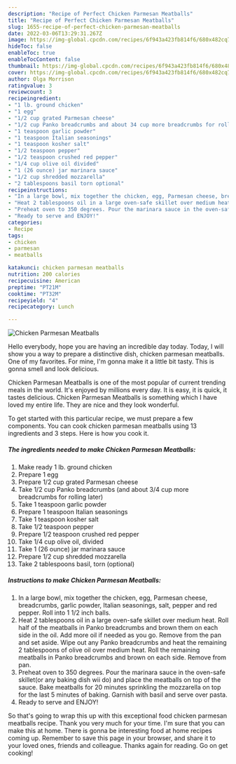 ```yaml
---
description: "Recipe of Perfect Chicken Parmesan Meatballs"
title: "Recipe of Perfect Chicken Parmesan Meatballs"
slug: 1655-recipe-of-perfect-chicken-parmesan-meatballs
date: 2022-03-06T13:29:31.267Z
image: https://img-global.cpcdn.com/recipes/6f943a423fb814f6/680x482cq70/chicken-parmesan-meatballs-recipe-main-photo.jpg
hideToc: false
enableToc: true
enableTocContent: false
thumbnail: https://img-global.cpcdn.com/recipes/6f943a423fb814f6/680x482cq70/chicken-parmesan-meatballs-recipe-main-photo.jpg
cover: https://img-global.cpcdn.com/recipes/6f943a423fb814f6/680x482cq70/chicken-parmesan-meatballs-recipe-main-photo.jpg
author: Olga Morrison
ratingvalue: 3
reviewcount: 3
recipeingredient:
- "1 lb. ground chicken"
- "1 egg"
- "1/2 cup grated Parmesan cheese"
- "1/2 cup Panko breadcrumbs and about 34 cup more breadcrumbs for rolling later"
- "1 teaspoon garlic powder"
- "1 teaspoon Italian seasonings"
- "1 teaspoon kosher salt"
- "1/2 teaspoon pepper"
- "1/2 teaspoon crushed red pepper"
- "1/4 cup olive oil divided"
- "1 (26 ounce) jar marinara sauce"
- "1/2 cup shredded mozzarella"
- "2 tablespoons basil torn optional"
recipeinstructions:
- "In a large bowl, mix together the chicken, egg, Parmesan cheese, breadcrumbs, garlic powder, Italian seasonings, salt, pepper and red pepper. Roll into 1 1/2 inch balls."
- "Heat 2 tablespoons oil in a large oven-safe skillet over medium heat. Roll half of the meatballs in Panko breadcrumbs and brown them on each side in the oil. Add more oil if needed as you go. Remove from the pan and set aside. Wipe out any Panko breadcrumbs and heat the remaining 2 tablespoons of olive oil over medium heat. Roll the remaining meatballs in Panko breadcrumbs and brown on each side. Remove from pan."
- "Preheat oven to 350 degrees. Pour the marinara sauce in the oven-safe skillet(or any baking dish wii do) and place the meatballs on top of the sauce. Bake meatballs for 20 minutes sprinkling the mozzarella on top for the last 5 minutes of baking. Garnish with basil and serve over pasta."
- "Ready to serve and ENJOY!"
categories:
- Recipe
tags:
- chicken
- parmesan
- meatballs

katakunci: chicken parmesan meatballs 
nutrition: 200 calories
recipecuisine: American
preptime: "PT21M"
cooktime: "PT32M"
recipeyield: "4"
recipecategory: Lunch

---
```



![Chicken Parmesan Meatballs](https://img-global.cpcdn.com/recipes/6f943a423fb814f6/680x482cq70/chicken-parmesan-meatballs-recipe-main-photo.jpg)

Hello everybody, hope you are having an incredible day today. Today, I will show you a way to prepare a distinctive dish, chicken parmesan meatballs. One of my favorites. For mine, I'm gonna make it a little bit tasty. This is gonna smell and look delicious.



Chicken Parmesan Meatballs is one of the most popular of current trending meals in the world. It's enjoyed by millions every day. It is easy, it is quick, it tastes delicious. Chicken Parmesan Meatballs is something which I have loved my entire life. They are nice and they look wonderful.


To get started with this particular recipe, we must prepare a few components. You can cook chicken parmesan meatballs using 13 ingredients and 3 steps. Here is how you cook it.

<!--inarticleads1-->

##### The ingredients needed to make Chicken Parmesan Meatballs:

1. Make ready 1 lb. ground chicken
1. Prepare 1 egg
1. Prepare 1/2 cup grated Parmesan cheese
1. Take 1/2 cup Panko breadcrumbs (and about 3/4 cup more breadcrumbs for rolling later)
1. Take 1 teaspoon garlic powder
1. Prepare 1 teaspoon Italian seasonings
1. Take 1 teaspoon kosher salt
1. Take 1/2 teaspoon pepper
1. Prepare 1/2 teaspoon crushed red pepper
1. Take 1/4 cup olive oil, divided
1. Take 1 (26 ounce) jar marinara sauce
1. Prepare 1/2 cup shredded mozzarella
1. Take 2 tablespoons basil, torn (optional)




<!--inarticleads2-->

##### Instructions to make Chicken Parmesan Meatballs:

1. In a large bowl, mix together the chicken, egg, Parmesan cheese, breadcrumbs, garlic powder, Italian seasonings, salt, pepper and red pepper. Roll into 1 1/2 inch balls.
1. Heat 2 tablespoons oil in a large oven-safe skillet over medium heat. Roll half of the meatballs in Panko breadcrumbs and brown them on each side in the oil. Add more oil if needed as you go. Remove from the pan and set aside. Wipe out any Panko breadcrumbs and heat the remaining 2 tablespoons of olive oil over medium heat. Roll the remaining meatballs in Panko breadcrumbs and brown on each side. Remove from pan.
1. Preheat oven to 350 degrees. Pour the marinara sauce in the oven-safe skillet(or any baking dish wii do) and place the meatballs on top of the sauce. Bake meatballs for 20 minutes sprinkling the mozzarella on top for the last 5 minutes of baking. Garnish with basil and serve over pasta.
1. Ready to serve and ENJOY!



So that's going to wrap this up with this exceptional food chicken parmesan meatballs recipe. Thank you very much for your time. I'm sure that you can make this at home. There is gonna be interesting food at home recipes coming up. Remember to save this page in your browser, and share it to your loved ones, friends and colleague. Thanks again for reading. Go on get cooking!
